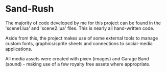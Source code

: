 # Sand-Rush

The majority of code developed by me for this project can be found in the 'scene1.lua' and 'scene2.lua' files. This is nearly all hand-written code.

Aside from this, the project makes use of some external tools to manage custom fonts, graphics/sprite sheets and connections to social-media applications. 

All media assets were created with pixen (images) and Garage Band (sound) - making use of a few royalty free assets where appropriate.
